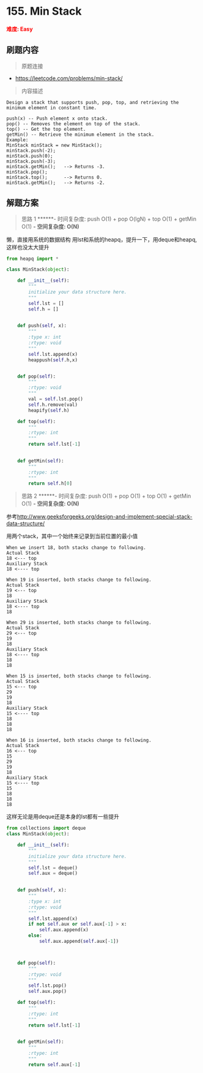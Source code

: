 # 155. Min Stack

**<font color=red>难度: Easy</font>**

## 刷题内容

> 原题连接

* https://leetcode.com/problems/min-stack/

> 内容描述

```
Design a stack that supports push, pop, top, and retrieving the minimum element in constant time.

push(x) -- Push element x onto stack.
pop() -- Removes the element on top of the stack.
top() -- Get the top element.
getMin() -- Retrieve the minimum element in the stack.
Example:
MinStack minStack = new MinStack();
minStack.push(-2);
minStack.push(0);
minStack.push(-3);
minStack.getMin();   --> Returns -3.
minStack.pop();
minStack.top();      --> Returns 0.
minStack.getMin();   --> Returns -2.
```

## 解题方案

> 思路 1
******- 时间复杂度: push O(1) + pop O(lgN) + top O(1) + getMin O(1) ******- 空间复杂度: O(N)******

懒，直接用系统的数据结构
用lst和系统的heapq，提升一下，用deque和heapq,这样也没太大提升


```python
from heapq import *

class MinStack(object):

    def __init__(self):
        """
        initialize your data structure here.
        """
        self.lst = []
        self.h = []
        

    def push(self, x):
        """
        :type x: int
        :rtype: void
        """
        self.lst.append(x)
        heappush(self.h,x)


    def pop(self):
        """
        :rtype: void
        """
        val = self.lst.pop()
        self.h.remove(val)
        heapify(self.h)

    def top(self):
        """
        :rtype: int
        """
        return self.lst[-1]
        

    def getMin(self):
        """
        :rtype: int
        """
        return self.h[0]

```

> 思路 2
******- 时间复杂度: push O(1) + pop O(1) + top O(1) + getMin O(1) ******- 空间复杂度: O(N)******


参考<http://www.geeksforgeeks.org/design-and-implement-special-stack-data-structure/>

用两个stack，其中一个始终来记录到当前位置的最小值


```
When we insert 18, both stacks change to following.
Actual Stack
18 <--- top     
Auxiliary Stack
18 <---- top

When 19 is inserted, both stacks change to following.
Actual Stack
19 <--- top     
18
Auxiliary Stack
18 <---- top
18

When 29 is inserted, both stacks change to following.
Actual Stack
29 <--- top     
19
18
Auxiliary Stack
18 <---- top
18
18

When 15 is inserted, both stacks change to following.
Actual Stack
15 <--- top     
29
19 
18
Auxiliary Stack
15 <---- top
18
18
18

When 16 is inserted, both stacks change to following.
Actual Stack
16 <--- top     
15
29
19 
18
Auxiliary Stack
15 <---- top
15
18
18
18
```

这样无论是用deque还是本身的lst都有一些提升


```python
from collections import deque
class MinStack(object):

    def __init__(self):
        """
        initialize your data structure here.
        """
        self.lst = deque()
        self.aux = deque()
        

    def push(self, x):
        """
        :type x: int
        :rtype: void
        """
        self.lst.append(x)
        if not self.aux or self.aux[-1] > x:
            self.aux.append(x)
        else:
            self.aux.append(self.aux[-1])



    def pop(self):
        """
        :rtype: void
        """
        self.lst.pop()
        self.aux.pop()

    def top(self):
        """
        :rtype: int
        """
        return self.lst[-1]
        

    def getMin(self):
        """
        :rtype: int
        """
        return self.aux[-1]
```
